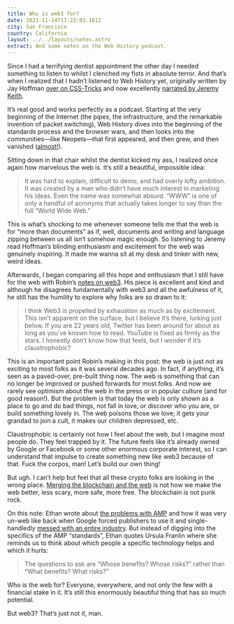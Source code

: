 ```yaml
---
title: Who is web3 for?
date: 2021-11-14T17:22:03.161Z
city: San Francisco
country: California
layout: ../../layouts/notes.astro
extract: And some notes on the Web History podcast.
---
```

Since I had a terrifying dentist appointment the other day I needed something to listen to whilst I clenched my fists in absolute terror. And that’s when I realized that I hadn’t listened to Web History yet, originally written by Jay Hoffman [over on CSS-Tricks](https://css-tricks.com/chapter-1-birth/) and now excellently [narrated by Jeremy Keith](https://adactio.com/journal/18602).

It’s real good and works perfectly as a podcast. Starting at the very beginning of the Internet (the pipes, the infrastructure, and the remarkable invention of packet switching), Web History dives into the beginning of the standards process and the browser wars, and then looks into the communities—like Neopets—that first appeared, and then grew, and then vanished ([almost!](http://www.neopets.com/ntimes/)). 

Sitting down in that chair whilst the dentist kicked my ass, I realized once again how marvelous the web is. It’s still a beautiful, impossible idea:

> It was hard to explain, difficult to demo, and had overly lofty ambition. It was created by a man who didn’t have much interest in marketing his ideas. Even the name was somewhat absurd. “WWW” is one of only a handful of acronyms that actually takes longer to say than the full “World Wide Web.”

This is what’s shocking to me whenever someone tells me that the web is for “more than documents” as if, well, documents and writing and language zipping between us all isn’t somehow magic enough. So listening to Jeremy read Hoffman’s blinding enthusiasm and excitement for the web was genuinely inspiring. It made me wanna sit at my desk and tinker with new, weird ideas.

Afterwards, I began comparing all this hope and enthusiasm that I still have for the web with Robin’s [notes on web3](https://society.robinsloan.com/archive/notes-on-web3/). His piece is excellent and kind and although he disagrees fundamentally with web3 and all the awfulness of it, he still has the humility to explore why folks are so drawn to it:

> I think Web3 is propelled by exhaustion as much as by excitement. This isn’t apparent on the surface, but I believe it’s there, lurking just below. If you are 22 years old, Twitter has been around for about as long as you’ve known how to read. YouTube is fixed as firmly as the stars. I honestly don’t know how that feels, but I wonder if it’s claustrophobic?

This is an important point Robin’s making in this post: the web is just not as exciting to most folks as it was several decades ago. In fact, if anything, it’s seen as a paved-over, pre-built thing now. The web is something that can no longer be improved or pushed forwards for most folks. And now we rarely see optimism about the web in the press or in popular culture (and for good reason!). But the problem is that today the web is only shown as a place to go and do bad things, not fall in love, or discover who you are, or build something lovely in. The web poisons those we love; it gets your grandad to join a cult, it makes our children depressed, etc.

Claustrophobic is certainly not how I feel about the web, but I imagine most people do. They feel trapped by it. The future feels like it’s already owned by Google or Facebook or some other enormous corporate interest, so I can understand that impulse to create something new like web3 because of that. Fuck the corpos, man! Let’s build our own thing!

But ugh. I can’t help but feel that all these crypto folks are looking in the wrong place. [Merging the blockchain and the web](https://blog.cloudflare.com/what-is-web3/) is not how we make the web better, less scary, more safe, more free. The blockchain is not punk rock. 

On this note: Ethan wrote about [the problems with AMP](https://ethanmarcotte.com/wrote/seven-into-seven/) and how it was very un-web like back when Google forced publishers to use it and single-handledly [messed with an entire industry](https://wptavern.com/amp-has-irreparably-damaged-publishers-trust-in-google-led-initiatives). But instead of digging into the specifics of the AMP “standards”, Ethan quotes Ursula Franlin where she reminds us to think about which people a specific technology helps and which it hurts:

> The questions to ask are “Whose benefits? Whose risks?” rather than “What benefits? What risks?”

Who is the web for? Everyone, everywhere, and not only the few with a financial stake in it. It’s still this enormously beautiful thing that has so much potential. 

But web3? That’s just not it, man.
